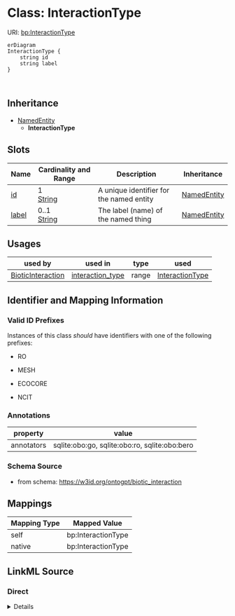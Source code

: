 

# Class: InteractionType



URI: [bp:InteractionType](http://w3id.org/ontogpt/biotic-interaction-templateInteractionType)



```mermaid
erDiagram
InteractionType {
    string id  
    string label  
}



```




## Inheritance
* [NamedEntity](NamedEntity.md)
    * **InteractionType**



## Slots

| Name | Cardinality and Range | Description | Inheritance |
| ---  | --- | --- | --- |
| [id](id.md) | 1 <br/> [String](String.md) | A unique identifier for the named entity | [NamedEntity](NamedEntity.md) |
| [label](label.md) | 0..1 <br/> [String](String.md) | The label (name) of the named thing | [NamedEntity](NamedEntity.md) |





## Usages

| used by | used in | type | used |
| ---  | --- | --- | --- |
| [BioticInteraction](BioticInteraction.md) | [interaction_type](interaction_type.md) | range | [InteractionType](InteractionType.md) |






## Identifier and Mapping Information


### Valid ID Prefixes

Instances of this class *should* have identifiers with one of the following prefixes:

* RO

* MESH

* ECOCORE

* NCIT






### Annotations

| property | value |
| --- | --- |
| annotators | sqlite:obo:go, sqlite:obo:ro, sqlite:obo:bero |



### Schema Source


* from schema: https://w3id.org/ontogpt/biotic_interaction




## Mappings

| Mapping Type | Mapped Value |
| ---  | ---  |
| self | bp:InteractionType |
| native | bp:InteractionType |







## LinkML Source

<!-- TODO: investigate https://stackoverflow.com/questions/37606292/how-to-create-tabbed-code-blocks-in-mkdocs-or-sphinx -->

### Direct

<details>
```yaml
name: InteractionType
id_prefixes:
- RO
- MESH
- ECOCORE
- NCIT
annotations:
  annotators:
    tag: annotators
    value: sqlite:obo:go, sqlite:obo:ro, sqlite:obo:bero
from_schema: https://w3id.org/ontogpt/biotic_interaction
is_a: NamedEntity

```
</details>

### Induced

<details>
```yaml
name: InteractionType
id_prefixes:
- RO
- MESH
- ECOCORE
- NCIT
annotations:
  annotators:
    tag: annotators
    value: sqlite:obo:go, sqlite:obo:ro, sqlite:obo:bero
from_schema: https://w3id.org/ontogpt/biotic_interaction
is_a: NamedEntity
attributes:
  id:
    name: id
    annotations:
      prompt.skip:
        tag: prompt.skip
        value: 'true'
    description: A unique identifier for the named entity
    comments:
    - this is populated during the grounding and normalization step
    from_schema: https://w3id.org/ontogpt/biotic_interaction
    rank: 1000
    identifier: true
    alias: id
    owner: InteractionType
    domain_of:
    - NamedEntity
    - Publication
    range: string
    required: true
  label:
    name: label
    annotations:
      owl:
        tag: owl
        value: AnnotationProperty, AnnotationAssertion
    description: The label (name) of the named thing
    from_schema: https://w3id.org/ontogpt/biotic_interaction
    aliases:
    - name
    rank: 1000
    slot_uri: rdfs:label
    alias: label
    owner: InteractionType
    domain_of:
    - NamedEntity
    range: string

```
</details>
